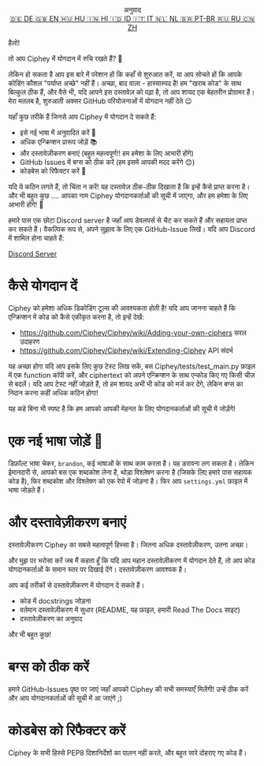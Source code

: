 <p align="center">
अनुवाद <br>
<a href=https://github.com/Ciphey/Ciphey/tree/master/translations/de/CONTRIBUTING.md>🇩🇪 DE   </a>
<a href=https://github.com/Ciphey/Ciphey/tree/master/CONTRIBUTING.md>🇬🇧 EN   </a>
<a href=https://github.com/Ciphey/Ciphey/tree/master/translations/hu/CONTRIBUTING.md>🇭🇺 HU   </a>
<a href=https://github.com/Ciphey/Ciphey/tree/master/translations/hi/CONTRIBUTING.md>🇮🇳 HI   </a>
<a href=https://github.com/Ciphey/Ciphey/tree/master/translations/id/CONTRIBUTING.md>🇮🇩 ID   </a>
<a href=https://github.com/Ciphey/Ciphey/tree/master/translations/it/CONTRIBUTING.md>🇮🇹 IT   </a>
<a href=https://github.com/Ciphey/Ciphey/tree/master/translations/nl/CONTRIBUTING.md>🇳🇱 NL   </a>
<a href=https://github.com/Ciphey/Ciphey/tree/master/translations/pt-br/CONTRIBUTING.md>🇧🇷 PT-BR   </a>
<a href=https://github.com/Ciphey/Ciphey/tree/master/translations/ru/CONTRIBUTING.md>🇷🇺 RU   </a>
<a href=https://github.com/Ciphey/Ciphey/tree/master/translations/zh/CONTRIBUTING.md>🇨🇳 ZH   </a>
</p>

हैलो!

तो आप Ciphey में योगदान में रुचि रखते हैं? 🤔

लेकिन हो सकता है आप इस बारे में परेशान हों कि कहाँ से शुरुआत करें, या आप सोचते हों कि आपके कोडिंग कौशल "पर्याप्त अच्छे" नहीं हैं। अच्छा, बाद वाला - हास्यास्पद है! हम "खराब कोड" के साथ बिल्कुल ठीक हैं, और वैसे भी, यदि आपने इस दस्तावेज़ को पढ़ा है, तो आप शायद एक बेहतरीन प्रोग्रामर हैं। मेरा मतलब है, शुरुआती अक्सर GitHub परियोजनाओं में योगदान नहीं देते 😉

यहाँ कुछ तरीके हैं जिनसे आप Ciphey में योगदान दे सकते हैं:

- इसे नई भाषा में अनुवादित करें 🧏
- अधिक एन्क्रिप्शन प्रारूप जोड़ें 📚
- और दस्तावेज़ीकरण बनाएं (बहुत महत्वपूर्ण‼️ हम हमेशा के लिए आभारी होंगे)
- GitHub Issues में बग्स को ठीक करें (हम इसमें आपकी मदद करेंगे 😊)
- कोडबेस को रिफैक्टर करें 🥺

यदि ये कठिन लगते हैं, तो चिंता न करें! यह दस्तावेज़ ठीक-ठीक दिखाता है कि इन्हें कैसे प्राप्त करना है। और भी बहुत कुछ .... आपका नाम Ciphey योगदानकर्ताओं की सूची में जाएगा, और हम हमेशा के लिए आभारी होंगे! 🙏

हमारे पास एक छोटा Discord server है जहाँ आप डेवलपर्स से चैट कर सकते हैं और सहायता प्राप्त कर सकते हैं। वैकल्पिक रूप से, अपने सुझाव के लिए एक GitHub-Issue लिखें। यदि आप Discord में शामिल होना चाहते हैं:

[Discord Server](https://discord.gg/KfyRUWw)

# कैसे योगदान दें

Ciphey को हमेशा अधिक डिकोडिंग टूल्स की आवश्यकता होती है! यदि आप जानना चाहते हैं कि एन्क्रिप्शन में कोड को कैसे एकीकृत करना है, तो इन्हें देखें:

- <https://github.com/Ciphey/Ciphey/wiki/Adding-your-own-ciphers> सरल उदाहरण
- <https://github.com/Ciphey/Ciphey/wiki/Extending-Ciphey> API संदर्भ

यह अच्छा होगा यदि आप इसके लिए कुछ टेस्ट लिख सकें, बस Ciphey/tests/test_main.py फ़ाइल में एक function कॉपी करें, और ciphertext को अपने एन्क्रिप्शन के साथ एन्कोड किए गए किसी चीज़ से बदलें। यदि आप टेस्ट नहीं जोड़ते हैं, तो हम शायद अभी भी कोड को मर्ज कर देंगे, लेकिन बग्स का निदान करना कहीं अधिक कठिन होगा!

यह कहे बिना भी स्पष्ट है कि हम आपको आपकी मेहनत के लिए योगदानकर्ताओं की सूची में जोड़ेंगे!

# एक नई भाषा जोड़ें 🧏

डिफ़ॉल्ट भाषा चेकर, `brandon`, कई भाषाओं के साथ काम करता है। यह डरावना लग सकता है।
लेकिन ईमानदारी से, आपको बस एक शब्दकोश लेना है, थोड़ा विश्लेषण करना है (जिसके लिए हमारे पास सहायक कोड है), फिर शब्दकोश और विश्लेषण को एक रेपो में जोड़ना है। फिर आप `settings.yml` फ़ाइल में भाषा जोड़ते हैं।

# और दस्तावेज़ीकरण बनाएं

दस्तावेज़ीकरण Ciphey का सबसे महत्वपूर्ण हिस्सा है। जितना अधिक दस्तावेज़ीकरण, उतना अच्छा।

और मुझ पर भरोसा करें जब मैं कहता हूँ कि यदि आप महान दस्तावेज़ीकरण में योगदान देते हैं, तो आप कोड योगदानकर्ताओं के समान स्तर पर दिखाई देंगे। दस्तावेज़ीकरण आवश्यक है।

आप कई तरीकों से दस्तावेज़ीकरण में योगदान दे सकते हैं।

- कोड में docstrings जोड़ना
- वर्तमान दस्तावेज़ीकरण में सुधार (README, यह फ़ाइल, हमारी Read The Docs साइट)
- दस्तावेज़ीकरण का अनुवाद

और भी बहुत कुछ!

# बग्स को ठीक करें

हमारे GitHub-Issues पृष्ठ पर जाएं जहाँ आपको Ciphey की सभी समस्याएँ मिलेंगी! उन्हें ठीक करें और आप योगदानकर्ताओं की सूची में आ जाएंगे ;)

# कोडबेस को रिफैक्टर करें


Ciphey के सभी हिस्से PEP8 दिशानिर्देशों का पालन नहीं करते, और बहुत सारे दोहराए गए कोड हैं।
